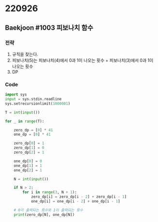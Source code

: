 # 220926



## Baekjoon #1003 피보나치 함수 #



### 전략
1. 규칙을 찾는다.
2. 피보나치(5)는 피보나치(4)에서 0과 1이 나오는 횟수 + 피보나치(3)에서 0과 1이 나오는 횟수
3. DP

### Code

```python
import sys
input = sys.stdin.readline
sys.setrecursionlimit(1000001)

T = int(input())

for _ in range(T):

    zero_dp = [0] * 41
    one_dp = [0] * 41

    zero_dp[0] = 1
    zero_dp[1] = 0
    zero_dp[2] = 1

    one_dp[0] = 0
    one_dp[1] = 1
    one_dp[2] = 1

    N = int(input())

    if N > 2:
        for i in range(3, N + 1):
            zero_dp[i] = zero_dp[i - 2] + zero_dp[i - 1]
            one_dp[i] = one_dp[i - 2] + one_dp[i - 1]

    # 0이 출력되는 횟수와 1이 출력되는 횟수
    print(zero_dp[N], one_dp[N])

```